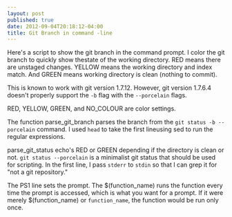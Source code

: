 ```yaml
---
layout: post
published: true
date: 2012-09-04T20:18:12-04:00
title: Git Branch in command -line
---
```


Here's a script to show the git branch in the command prompt. I color the git branch to quickly show thestate of the working directory. RED means there are unstaged changes. YELLOW means the working directory and index match. And GREEN means working directory is clean (nothing to commit).

This is known to work with git version 1.7.12. However, git version 1.7.6.4 doesn't properly support the `-b` flag with the `--porcelain` flags.



<script src="https://gist.github.com/danramteke/3658683.js?file=.bash_login"> </script>

RED, YELLOW, GREEN, and NO_COLOUR are color settings.



The function parse_git_branch parses the branch from the `git status -b --porcelain` command. I used `head` to take the first lineusing sed to run the regular expressions.


parse_git_status echo's RED or GREEN depending if the directory is clean or not. `git status --porcelain` is a minimalist git status that should be used for scripting. In the first line, I pass `stderr` to `stdin` so that I can grep it for "not a git repository."


The PS1 line sets the prompt. The \$(function_name) runs the function every time the prompt is accessed, which is what you want for a prompt. If it were merely $(function_name) or `function_name`, the function would be run only once.
